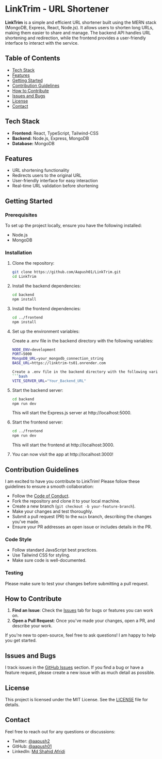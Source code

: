 # LinkTrim - URL Shortener

**LinkTrim** is a simple and efficient URL shortener built using the MERN stack (MongoDB, Express, React, Node.js). It allows users to shorten long URLs, making them easier to share and manage. The backend API handles URL shortening and redirection, while the frontend provides a user-friendly interface to interact with the service.

## Table of Contents

- [Tech Stack](#tech-stack)
- [Features](#features)
- [Getting Started](#getting-started)
- [Contribution Guidelines](#contribution-guidelines)
- [How to Contribute](#how-to-contribute)
- [Issues and Bugs](#issues-and-bugs)
- [License](#license)
- [Contact](#contact)

## Tech Stack

- **Frontend:** React, TypeScript,  Tailwind-CSS
- **Backend:** Node.js, Express, MongoDB
- **Database:** MongoDB


## Features

- URL shortening functionality
- Redirects users to the original URL
- User-friendly interface for easy interaction
- Real-time URL validation before shortening

## Getting Started

### Prerequisites

To set up the project locally, ensure you have the following installed:

- Node.js
- MongoDB

### Installation

1. Clone the repository:

   ```bash
   git clone https://github.com/Aapush01/LinkTrim.git
   cd LinkTrim
   
2. Install the backend dependencies:
      ```bash
   cd backend
   npm install
   
3. Install the frontend dependencies:
      ```bash
    cd ../frontend
    npm install
    
4. Set up the environment variables: 
    
   Create a .env file in the backend directory with the following variables:
      ```bash
      NODE_ENV=development
      PORT=5000
      MongoDB_URL=your_mongodb_connection_string
      BASE_URL=https://linktrim-ts01.onrender.com

    Create a .env file in the backend directory with the following variables:
      ```bash
      VITE_SERVER_URL="Your_Backend_URL"   
5. Start the backend server:
     ```bash
     cd backend
     npm run dev
     ```
   This will start the Express.js server at http://localhost:5000.
     
6. Start the frontend server:
    ```bash
    cd ../frontend
    npm run dev
    ```
    This will start the frontend at http://localhost:3000.
    
7. You can now visit the app at http://localhost:3000!


## Contribution Guidelines

I am excited to have you contribute to LinkTrim! Please follow these guidelines to ensure a smooth collaboration:

- Follow the [Code of Conduct](#).
- Fork the repository and clone it to your local machine.
- Create a new branch (`git checkout -b your-feature-branch`).
- Make your changes and test thoroughly.
- Submit a pull request (PR) to the `main` branch, describing the changes you've made.
- Ensure your PR addresses an open issue or includes details in the PR.

### Code Style

- Follow standard JavaScript best practices.
- Use Tailwind CSS for styling.
- Make sure code is well-documented.

### Testing

Please make sure to test your changes before submitting a pull request.

## How to Contribute

1. **Find an Issue**: Check the [Issues](https://github.com/Aapush01/LinkTrim/issues) tab for bugs or features you can work on.
2. **Open a Pull Request**: Once you've made your changes, open a PR, and describe your work.

If you're new to open-source, feel free to ask questions! I am happy to help you get started.

## Issues and Bugs

I track issues in the [GitHub Issues](https://github.com/Aapush01/LinkTrim/issues) section. If you find a bug or have a feature request, please create a new issue with as much detail as possible.

## License

This project is licensed under the MIT License. See the [LICENSE](LICENSE) file for details.

## Contact

Feel free to reach out for any questions or discussions:

- Twitter: [@aapush2](https://twitter.com/aapush2)
- GitHub: [@aapush01](https://github.com/aapush01)
- LinkedIn: [Md Shahid Afridi](https://www.linkedin.com/in/md-shahidafridi/)


    

